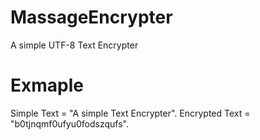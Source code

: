 # MassageEncrypter
A simple UTF-8 Text Encrypter

# Exmaple
Simple Text = "A simple Text Encrypter".
Encrypted Text = "b0tjnqmf0ufyu0fodszqufs".

